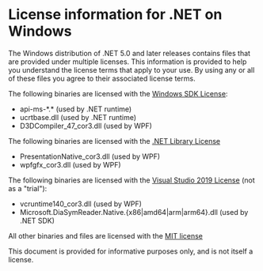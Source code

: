 # License information for .NET on Windows

The Windows distribution of .NET 5.0 and later releases contains files that are provided under
multiple licenses.
This information is provided to help you understand the license terms that
apply to your use. By using any or all of these files you agree to their associated license terms.

The following binaries are licensed with the
[Windows SDK License](https://learn.microsoft.com/legal/windows-sdk/license):

* api-ms-\*.\* (used by .NET runtime)
* ucrtbase.dll (used by .NET runtime)
* D3DCompiler_47_cor3.dll (used by WPF)

The following binaries are licensed with the
[.NET Library License](https://dotnet.microsoft.com/dotnet_library_license.htm)

* PresentationNative_cor3.dll (used by WPF)
* wpfgfx_cor3.dll (used by WPF)

The following binaries are licensed with the
[Visual Studio 2019 License](https://visualstudio.microsoft.com/license-terms/mlt031619/)
(not as a "trial"):

* vcruntime140_cor3.dll (used by WPF)
* Microsoft.DiaSymReader.Native.{x86|amd64|arm|arm64}.dll (used by .NET SDK)

All other binaries and files are licensed with the
[MIT license](https://github.com/dotnet/core/blob/main/LICENSE.TXT)

This document is provided for informative purposes only, and is not itself a license.
